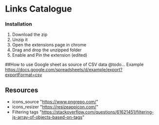 # Links Catalogue

### Installation
1. Download the zip
2. Unzip it
3. Open the extensions page in chrome
4. Drag and drop the unzipped folder
5. Enable and Pin the extension (edited) 

##How to use Google sheet as source of CSV data
@todo...
Example https://docs.google.com/spreadsheets/d/example/export?exportFormat=csv

## Resources
- icons_source "https://www.pngrepo.com/"
- icons_resizer "https://resizeappicon.com/"
- Filtering tags "https://stackoverflow.com/questions/61621451/filtering-js-array-of-objects-based-on-tags"
